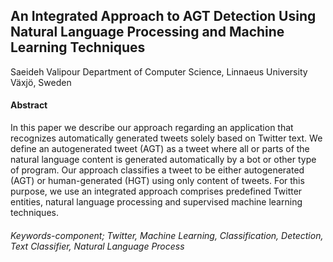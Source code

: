 ## An Integrated Approach to AGT Detection Using Natural Language Processing and Machine Learning Techniques
Saeideh Valipour
Department of Computer Science, Linnaeus University
Växjö, Sweden

#### Abstract
In this paper we describe our approach regarding an application that recognizes automatically generated tweets solely based on Twitter text. We define an autogenerated tweet (AGT) as a tweet where all or parts of the natural language content is generated automatically by a bot or other type of program.
 Our approach classifies a tweet to be either autogenerated (AGT) or human-generated (HGT) using only content of tweets. For this purpose, we use an integrated approach comprises predefined Twitter entities, natural language processing and supervised machine learning techniques.

###### Keywords-component; Twitter, Machine Learning, Classification, Detection, Text Classifier, Natural Language Process

